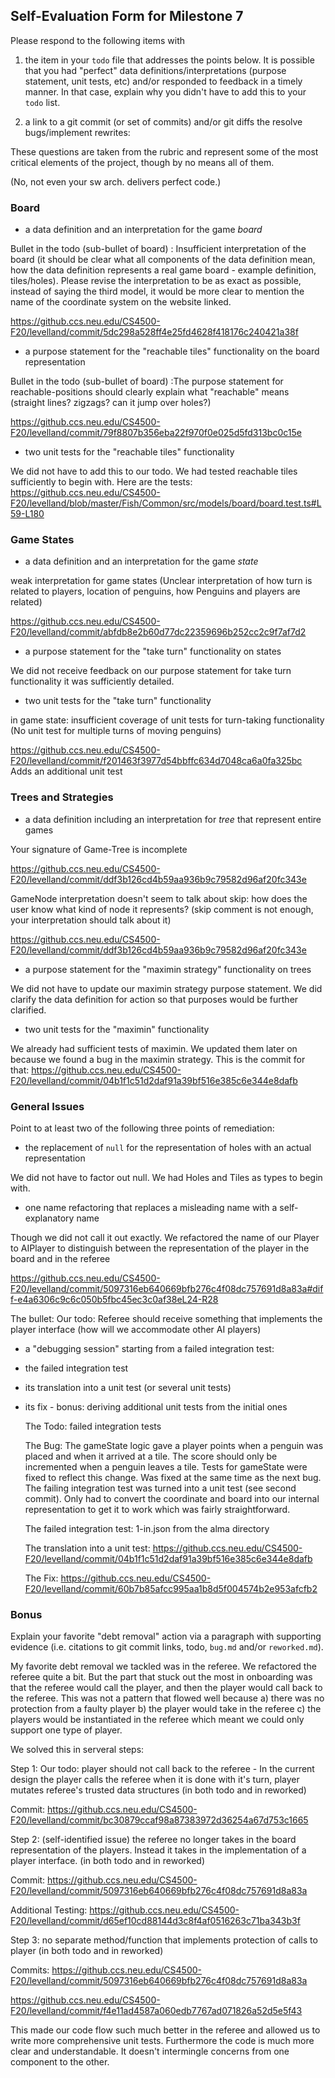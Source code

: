 ## Self-Evaluation Form for Milestone 7

Please respond to the following items with

1. the item in your `todo` file that addresses the points below.
   It is possible that you had "perfect" data definitions/interpretations
   (purpose statement, unit tests, etc) and/or responded to feedback in a
   timely manner. In that case, explain why you didn't have to add this to
   your `todo` list.

2. a link to a git commit (or set of commits) and/or git diffs the resolve
   bugs/implement rewrites:

These questions are taken from the rubric and represent some of the most
critical elements of the project, though by no means all of them.

(No, not even your sw arch. delivers perfect code.)

### Board

-   a data definition and an interpretation for the game _board_

Bullet in the todo (sub-bullet of board) : Insufficient interpretation of the board (it should be clear what all components of the data definition mean, how the data definition represents a real game board - example definition, tiles/holes). Please revise the interpretation to be as exact as possible, instead of saying the third model, it would be more clear to mention the name of the coordinate system on the website linked.

https://github.ccs.neu.edu/CS4500-F20/levelland/commit/5dc298a528ff4e25fd4628f418176c240421a38f

-   a purpose statement for the "reachable tiles" functionality on the board representation

Bullet in the todo (sub-bullet of board) :The purpose statement for reachable-positions should clearly explain what "reachable" means (straight lines? zigzags? can it jump over holes?)

https://github.ccs.neu.edu/CS4500-F20/levelland/commit/79f8807b356eba22f970f0e025d5fd313bc0c15e

-   two unit tests for the "reachable tiles" functionality

We did not have to add this to our todo. We had tested reachable tiles sufficiently to begin with. Here are the tests: https://github.ccs.neu.edu/CS4500-F20/levelland/blob/master/Fish/Common/src/models/board/board.test.ts#L59-L180

### Game States

-   a data definition and an interpretation for the game _state_

weak interpretation for game states (Unclear interpretation of how turn is related to players, location of penguins, how Penguins and players are related)

https://github.ccs.neu.edu/CS4500-F20/levelland/commit/abfdb8e2b60d77dc22359696b252cc2c9f7af7d2

-   a purpose statement for the "take turn" functionality on states

We did not receive feedback on our purpose statement for take turn functionality it was sufficiently detailed.

-   two unit tests for the "take turn" functionality

in game state: insufficient coverage of unit tests for turn-taking functionality (No unit test for multiple turns of moving penguins)

https://github.ccs.neu.edu/CS4500-F20/levelland/commit/f201463f3977d54bbffc634d7048ca6a0fa325bc
Adds an additional unit test

### Trees and Strategies

-   a data definition including an interpretation for _tree_ that represent entire games

Your signature of Game-Tree is incomplete

https://github.ccs.neu.edu/CS4500-F20/levelland/commit/ddf3b126cd4b59aa936b9c79582d96af20fc343e

GameNode interpretation doesn't seem to talk about skip: how does the user know what kind of node it represents? (skip comment is not enough, your interpretation should talk about it)

https://github.ccs.neu.edu/CS4500-F20/levelland/commit/ddf3b126cd4b59aa936b9c79582d96af20fc343e

-   a purpose statement for the "maximin strategy" functionality on trees

We did not have to update our maximin strategy purpose statement. We did clarify the data definition for action so that purposes would be further clarified.

-   two unit tests for the "maximin" functionality

We already had sufficient tests of maximin. We updated them later on because we found a bug in the maximin strategy. This is the commit for that: https://github.ccs.neu.edu/CS4500-F20/levelland/commit/04b1f1c51d2daf91a39bf516e385c6e344e8dafb

### General Issues

Point to at least two of the following three points of remediation:

-   the replacement of `null` for the representation of holes with an actual representation

We did not have to factor out null. We had Holes and Tiles as types to begin with.

-   one name refactoring that replaces a misleading name with a self-explanatory name

Though we did not call it out exactly. We refactored the name of our Player to AIPlayer to distinguish between the representation of the player in the board and in the referee

https://github.ccs.neu.edu/CS4500-F20/levelland/commit/5097316eb640669bfb276c4f08dc757691d8a83a#diff-e4a6306c9c6c050b5fbc45ec3c0af38eL24-R28

The bullet: Our todo: Referee should receive something that implements the player interface (how will we accommodate other AI players)

-   a "debugging session" starting from a failed integration test:
-   the failed integration test
-   its translation into a unit test (or several unit tests)
-   its fix - bonus: deriving additional unit tests from the initial ones

    The Todo: failed integration tests

    The Bug: The gameState logic gave a player points when a penguin was placed and when it arrived at a tile. The score should only be incremented when a penguin leaves a tile. Tests for gameState were fixed to reflect this change. Was fixed at the same time as the next bug. The failing integration test was turned into a unit test (see second commit). Only had to convert the coordinate and board into our internal representation to get it to work which was fairly straightforward.

    The failed integration test: 1-in.json from the alma directory

    The translation into a unit test: https://github.ccs.neu.edu/CS4500-F20/levelland/commit/04b1f1c51d2daf91a39bf516e385c6e344e8dafb

    The Fix: https://github.ccs.neu.edu/CS4500-F20/levelland/commit/60b7b85afcc995aa1b8d5f004574b2e953afcfb2

### Bonus

Explain your favorite "debt removal" action via a paragraph with
supporting evidence (i.e. citations to git commit links, todo, `bug.md`
and/or `reworked.md`).

My favorite debt removal we tackled was in the referee. We refactored the referee quite a bit. But the part that stuck out the most in onboarding was that the referee would call the player, and then the player would call back to the referee. This was not a pattern that flowed well because a) there was no protection from a faulty player b) the player would take in the referee c) the players would be instantiated in the referee which meant we could only support one type of player.

We solved this in serveral steps:

Step 1: Our todo: player should not call back to the referee - In the current design the player calls the referee when it is done with it's turn, player mutates referee's trusted data structures (in both todo and in reworked)

Commit: https://github.ccs.neu.edu/CS4500-F20/levelland/commit/bc30879ccaf98a87383972d36254a67d753c1665

Step 2: (self-identified issue) the referee no longer takes in the board representation of the players. Instead it takes in the implementation of a player interface. (in both todo and in reworked)

Commit: https://github.ccs.neu.edu/CS4500-F20/levelland/commit/5097316eb640669bfb276c4f08dc757691d8a83a

Additional Testing: https://github.ccs.neu.edu/CS4500-F20/levelland/commit/d65ef10cd88144d3c8f4af0516263c71ba343b3f

Step 3: no separate method/function that implements protection of calls to player (in both todo and in reworked)

Commits:
https://github.ccs.neu.edu/CS4500-F20/levelland/commit/5097316eb640669bfb276c4f08dc757691d8a83a

https://github.ccs.neu.edu/CS4500-F20/levelland/commit/f4e11ad4587a060edb7767ad071826a52d5e5f43

This made our code flow such much better in the referee and allowed us to write more comprehensive unit tests. Furthermore the code is much more clear and understandable. It doesn't intermingle concerns from one component to the other.
